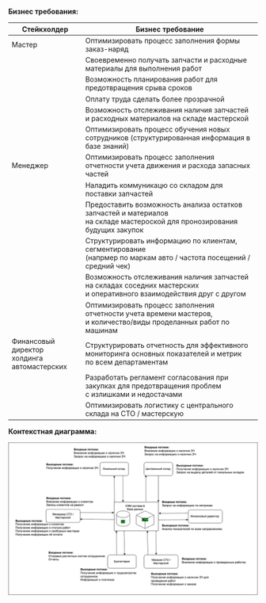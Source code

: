 ﻿**Бизнес требования:**

| Стейкхолдер                                    | Бизнес требование                                                                                                            |
| ---------------------------------------------- | ---------------------------------------------------------------------------------------------------------------------------- |
| Мастер                                         | Оптимизировать процесс заполнения формы заказ-наряд                                                                          |
|                                                | Своевременно получать запчасти и расходные материалы для выполнения работ                                                    |
|                                                | Возможность планирования работ для предотвращения срыва сроков                                                               |
|                                                | Оплату труда сделать более прозрачной                                                                                        |
|                                                | Возможность отслеживания наличия запчастей и расходных материалов на складе мастерской                                       |
|                                                | Оптимизировать процесс обучения новых сотрудников (структурированная информация в базе знаний)                               |
| Менеджер                                       | Оптимизировать процесс заполнения отчетности учета движения и расхода запасных частей                                        |
|                                                | Наладить коммуникацю со складом для поставки запчастей                                                                       |
|                                                | Предоставить возможность анализа остатков запчастей и материалов<br>на складе мастероской для пронозирования будущих закупок |
|                                                | Структурировать информацию по клиентам, сегментирование<br>(напрмер по маркам авто / частота посещений / средний чек)        |
|                                                | Возможность отслеживания наличия запчастей на складах соседних мастерских<br>и оперативного взаимодействия друг с другом     |
|                                                | Оптимизировать процесс заполнения отчетности учета времени мастеров,<br>и количество/виды проделанных работ по машинам       |
| Финансовый директор<br>холдинга автомастерских | Структурировать отчетность для эффективного мониторинга основных показателей и метрик<br>по всем департаментам               |
|                                                | Разработать регламент согласования при закупках для предотвращения проблем<br>с излишками и недостачами                      |
|                                                | Оптимизировать логистику с центрального склада на СТО / мастерскую                                                           |

**Контекстная диаграмма:**

![Image alt](https://github.com/dmatwe/projects/blob/main/OTUS_SA_BASIC/2.%20БТ_Контекстная_диаграмма/Контекстная%20диаграмма.png)